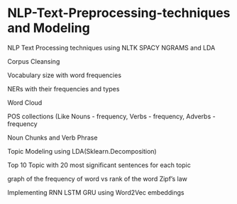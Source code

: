 # NLP-Text-Preprocessing-techniques and Modeling
NLP Text Processing techniques using NLTK SPACY NGRAMS and LDA

Corpus Cleansing

Vocabulary size with word frequencies

NERs with their frequencies and types

Word Cloud

POS collections (Like Nouns - frequency, Verbs - frequency, Adverbs - frequency

Noun Chunks and Verb Phrase

Topic Modeling using LDA(Sklearn.Decomposition)

  Top 10 Topic with 20 most significant sentences for each topic
	
graph of the frequency of word vs rank of the word  Zipf’s law

Implementing RNN LSTM GRU using Word2Vec embeddings
